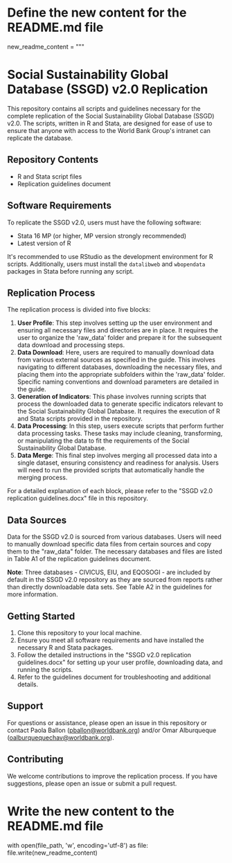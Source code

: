 # Define the new content for the README.md file
new_readme_content = """
# Social Sustainability Global Database (SSGD) v2.0 Replication

This repository contains all scripts and guidelines necessary for the complete replication of the Social Sustainability Global Database (SSGD) v2.0. The scripts, written in R and Stata, are designed for ease of use to ensure that anyone with access to the World Bank Group's intranet can replicate the database.

## Repository Contents

- R and Stata script files
- Replication guidelines document

## Software Requirements

To replicate the SSGD v2.0, users must have the following software:

- Stata 16 MP (or higher, MP version strongly recommended)
- Latest version of R

It's recommended to use RStudio as the development environment for R scripts. Additionally, users must install the `datalibweb` and `wbopendata` packages in Stata before running any script.

## Replication Process

The replication process is divided into five blocks:

1. **User Profile**: This step involves setting up the user environment and ensuring all necessary files and directories are in place. It requires the user to organize the 'raw_data' folder and prepare it for the subsequent data download and processing steps.
2. **Data Download**: Here, users are required to manually download data from various external sources as specified in the guide. This involves navigating to different databases, downloading the necessary files, and placing them into the appropriate subfolders within the 'raw_data' folder. Specific naming conventions and download parameters are detailed in the guide.
3. **Generation of Indicators**: This phase involves running scripts that process the downloaded data to generate specific indicators relevant to the Social Sustainability Global Database. It requires the execution of R and Stata scripts provided in the repository.
4. **Data Processing**: In this step, users execute scripts that perform further data processing tasks. These tasks may include cleaning, transforming, or manipulating the data to fit the requirements of the Social Sustainability Global Database.
5. **Data Merge**: This final step involves merging all processed data into a single dataset, ensuring consistency and readiness for analysis. Users will need to run the provided scripts that automatically handle the merging process.

For a detailed explanation of each block, please refer to the "SSGD v2.0 replication guidelines.docx" file in this repository.

## Data Sources

Data for the SSGD v2.0 is sourced from various databases. Users will need to manually download specific data files from certain sources and copy them to the "raw_data" folder. The necessary databases and files are listed in Table A1 of the replication guidelines document.

**Note**: Three databases - CIVICUS, EIU, and EQOSOGI - are included by default in the SSGD v2.0 repository as they are sourced from reports rather than directly downloadable data sets. See Table A2 in the guidelines for more information.

## Getting Started

1. Clone this repository to your local machine.
2. Ensure you meet all software requirements and have installed the necessary R and Stata packages.
3. Follow the detailed instructions in the "SSGD v2.0 replication guidelines.docx" for setting up your user profile, downloading data, and running the scripts.
4. Refer to the guidelines document for troubleshooting and additional details.

## Support

For questions or assistance, please open an issue in this repository or contact Paola Ballon (pballon@worldbank.org) and/or Omar Alburqueque (oalburquequechav@worldbank.org).

## Contributing

We welcome contributions to improve the replication process. If you have suggestions, please open an issue or submit a pull request.

# Write the new content to the README.md file
with open(file_path, 'w', encoding='utf-8') as file:
    file.write(new_readme_content)
